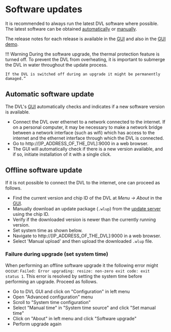 # Software updates

It is recommended to always run the latest DVL software where possible. The latest software can be obtained [automatically](#automatic-software-update) or [manually](#offline-software-update).

The release notes for each release is available in the [GUI](../gui/dashboard) and also in the [GUI demo](https://dvl.demo.waterlinked.com/#/about).

!!! Warning
	During the software upgrade, the thermal protection feature is turned off. To prevent the DVL from overheating, it is important to submerge the DVL in water throughout the update process.
	
	If the DVL is switched off during an upgrade it might be permanently damaged.”


## Automatic software update

The DVL's [GUI](../gui/dashboard) automatically checks and indicates if a new software version is available.

* Connect the DVL over ethernet to a network connected to the internet. If on a personal computer, it may be necessary to make a network bridge between a network interface (such as wifi) which has access to the internet and the ethernet interface through which the DVL is connected.
* Go to http://[IP_ADDRESS_OF_THE_DVL]:9000 in a web browser.
* The GUI will automatically check if there is a new version available, and if so, initiate installation of it with a single click.

## Offline software update

If it is not possible to connect the DVL to the internet, one can proceed as follows.

* Find the current version and chip ID of the DVL at *Menu -> About* in the [GUI](../gui/dashboard).
* Manually download an update package (`.wlup`) from the [update server](https://update.waterlinked.com/) using the chip ID.
* Verify if the downloaded version is newer than the currently running version.
* Set system time as shown below.
* Navigate to http://[IP_ADDRESS_OF_THE_DVL]:9000 in a web browser.
* Select 'Manual upload' and then upload the downloaded `.wlup` file.

### Failure during upgrade (set system time)

When performing an offline software upgrade it the following error might occur: `Failed: Error upgrading: resize: non-zero exit code: exit status 1`. This error is resolved by setting the system time before performing an upgrade. Proceed as follows.

* Go to DVL GUI and click on "Configuration" in left menu
* Open "Advanced configuration" menu
* Scroll to "System time configuration"
* Select "Manual time" in "System time source" and click "Set manual time"
* Click on "About" in left menu and click "Software upgrade"
* Perform upgrade again
